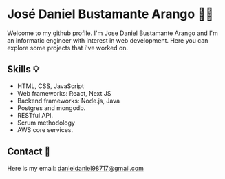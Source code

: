 
# José Daniel Bustamante Arango 👩‍💻

Welcome to my github profile. I'm Jose Daniel Bustamante Arango and I'm an informatic engineer with interest in web development. Here you can explore some projects that i've worked on.

## Skills 💡

- HTML, CSS, JavaScript
- Web frameworks: React, Next JS
- Backend frameworks: Node.js, Java
- Postgres and mongodb.
- RESTful API.
- Scrum methodology
- AWS core services.
## Contact 📧
Here is my email: danieldaniel98717@gmail.com
